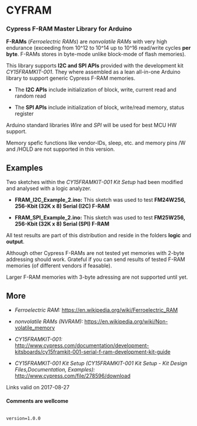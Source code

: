 # CYFRAM
### Cypress F-RAM Master Library for Arduino

**F-RAMs** (*Ferroelectric RAMs*) are *nonvolatile RAMs* with very high endurance (exceeding from 10^12 to 10^14 up to 10^16 read/write cycles **per byte**. F-RAMs stores in byte-mode unlike block-mode of flash memories).

This library supports **I2C and SPI APIs** provided with the development kit *CY15FRAMKIT-001*. They where assembled as a lean all-in-one Arduino library to support generic Cypress F-RAM memories.

- The **I2C APIs** include initialization of block, write, current read and random read

- The **SPI APIs** include initialization of block, write/read memory, status register

Arduino standard libraries *Wire* and *SPI*  will be used for best MCU HW support.

Memory spefic functions like vendor-IDs, sleep, etc. and memory pins /W and /HOLD are not supported in this version. 


## Examples 

Two sketches within the *CY15FRAMKIT-001 Kit Setup* had been modified and analysed with a logic analyzer. 

- **FRAM_I2C_Example_2.ino:** This sketch was used to test **FM24W256, 256-Kbit (32K x 8) Serial (I2C) F-RAM**

- **FRAM_SPI_Example_2.ino:** This sketch was used to test **FM25W256, 256-Kbit (32K x 8) Serial (SPI) F-RAM**

All test results are part of this distribution and reside in the folders **logic** and **output**. 

Although other Cypress F-RAMs are not tested yet memories with 2-byte addressing should work. Grateful if you can send results of tested F-RAM memories (of different vendors if feasable).

Larger F-RAM memories with 3-byte adressing are not supported until yet.  

## More

- *Ferroelectric RAM:* https://en.wikipedia.org/wiki/Ferroelectric_RAM

- *nonvolatile RAMs (NVRAM):* https://en.wikipedia.org/wiki/Non-volatile_memory

- *CY15FRAMKIT-001:* 
http://www.cypress.com/documentation/development-kitsboards/cy15framkit-001-serial-f-ram-development-kit-guide

- *CY15FRAMKIT-001 Kit Setup (CY15FRAMKIT-001 Kit Setup - Kit Design Files,Documentation, Examples):*
http://www.cypress.com/file/278596/download

Links valid on 2017-08-27

#### Comments are wellcome
 
<code> 
version=1.0.0
</code>
